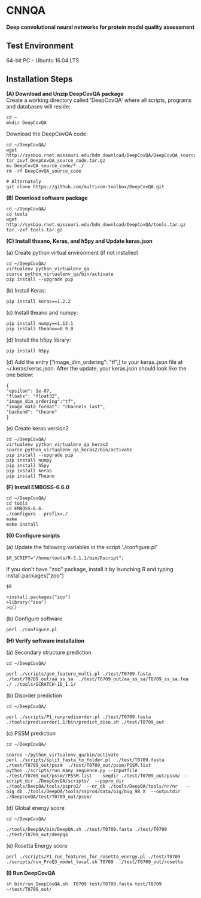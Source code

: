 # CNNQA

**Deep convolutional neural networks for protein model quality assessment**

Test Environment
--------------------------------------------------------------------------------------
64-bit PC - Ubuntu 16.04 LTS


Installation Steps
--------------------------------------------------------------------------------------

**(A) Download and Unzip DeepCovQA package**  
Create a working directory called 'DeepCovQA' where all scripts, programs and databases will reside:
```
cd ~
mkdir DeepCovQA
```
Download the DeepCovQA code:
```
cd ~/DeepCovQA/
wget http://sysbio.rnet.missouri.edu/bdm_download/DeepCovQA/DeepCovQA_source_code.tar.gz
tar zxvf DeepCovQA_source_code.tar.gz
mv DeepCovQA_source_code/* ./
rm -rf DeepCovQA_source_code

# Alternately
git clone https://github.com/multicom-toolbox/DeepCovQA.git
```

**(B) Download software package**  
```
cd ~/DeepCovQA/  
cd tools 
wget http://sysbio.rnet.missouri.edu/bdm_download/DeepCovQA/tools.tar.gz
tar -zxf tools.tar.gz
```

**(C) Install theano, Keras, and h5py and Update keras.json**  


(a) Create python virtual environment (if not installed)
```
cd ~/DeepCovQA/  
virtualenv python_virtualenv_qa
source python_virtualenv_qa/bin/activate
pip install --upgrade pip
```

(b) Install Keras:
```
pip install keras==1.2.2
```

(c) Install theano and numpy: 
```
pip install numpy==1.12.1
pip install theano==0.9.0
```

(d) Install the h5py library:  
```
pip install h5py
```

(d) Add the entry [“image_dim_ordering": "tf”,] to your keras..json file at ~/.keras/keras.json. After the update, your keras.json should look like the one below:  
```
{
"epsilon": 1e-07,
"floatx": "float32",
"image_dim_ordering":"tf",
"image_data_format": "channels_last",
"backend": "theano"
}
```

(e) Create keras version2
```
cd ~/DeepCovQA/  
virtualenv python_virtualenv_qa_keras2
source python_virtualenv_qa_keras2/bin/activate
pip install --upgrade pip
pip install numpy
pip install h5py
pip install keras
pip install Theano
```

**(F) Install EMBOSS-6.6.0**  
```
cd ~/DeepCovQA/
cd tools
cd EMBOSS-6.6.
./configure --prefix=./
make
make install
```


**(G) Configure scripts**  

(a) Update the following variables in the script './configure.pl'
```
$R_SCRIPT="/home/tools/R-3.1.1/bin/Rscript";
```
If you don't have "zoo" package, install it by launching R and typing install.packages("zoo")

```
$R

>install.packages("zoo")
>library("zoo")
>q()
```
(b) Configure software

```
perl ./configure.pl
```

**(H) Verify software installation**  

(a) Secondary structure prediction
```
cd ~/DeepCovQA/  

perl ./scripts/gen_feature_multi.pl ./test/T0709.fasta   ./test/T0709_out/aa_ss_sa  ./test/T0709_out/aa_ss_sa/T0709_ss_sa.fea ./ ./tools/SCRATCH-1D_1.1/
```

(b) Disorder prediction
```
cd ~/DeepCovQA/  

perl ./scripts/P1_runpredisorder.pl ./test/T0709.fasta ./tools/predisorder1.1/bin/predict_diso.sh ./test/T0709_out
```

(c) PSSM prediction
```
cd ~/DeepCovQA/  

source ~/python_virtualenv_qa/bin/activate
perl ./scripts/split_fasta_to_folder.pl  ./test/T0709.fasta  ./test/T0709_out/pssm  ./test/T0709_out/pssm/PSSM.list
python ./scripts/run_many_sequence.py --inputfile ./test/T0709_out/pssm//PSSM.list  --seqdir ./test/T0709_out/pssm/ --script_dir ./DeepCovQA/scripts/  --pspro_dir ./tools/DeepQA/tools/pspro2/  --nr_db ./tools/DeepQA/tools/nr/nr   --big_db ./tools/DeepQA/tools/sspro4/data/big/big_98_X  --outputdir ./DeepCovQA/test/T0709_out/pssm/
```

(d) Global energy score

```
cd ~/DeepCovQA/  

./tools/DeepQA/bin/DeepQA.sh ./test/T0709.fasta ./test/T0709  ./test/T0709_out/deepqa
```

(e) Rosetta Energy score
```
perl ./scripts/P1_run_features_for_rosetta_energy.pl ./test/T0709  ./scripts/run_ProQ3_model_local.sh T0709  ./test/T0709_out/rosetta
```

**(I)  Run DeepCovQA**
```
sh bin/run_DeepCovQA.sh  T0709 test/T0709.fasta test/T0709  ~/test/T0709_out/
```
